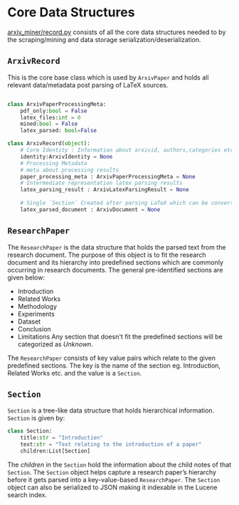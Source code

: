 # Core Data Structures
[arxiv_miner/record.py](https://github.com/valayDave/arxiv-miner/blob/master/arxiv_miner/record.py) consists of all the core data structures needed to by the scraping/mining and data storage serialization/deserialization. 
## `ArxivRecord`
This is the core base class which is used by `ArxivPaper` and holds all relevant data/metadata post parsing of LaTeX sources. 
```python

class ArxivPaperProcessingMeta: 
    pdf_only:bool = False
    latex_files:int = 0
    mined:bool = False
    latex_parsed: bool=False

class ArxivRecord(object):
    # Core Identity : Information about arxivid, authors,categories etc.
    identity:ArxivIdentity = None
    # Processing Metadata
    # meta about processing results 
    paper_processing_meta : ArxivPaperProcessingMeta = None
    # Intermediate representation latex parsing results 
    latex_parsing_result : ArxivLatexParsingResult = None
    
    # Single `Section` Created after parsing LaTeX which can be converted to `ResearchPaper`
    latex_parsed_document : ArxivDocument = None

```

## `ResearchPaper`

The `ResearchPaper` is the data structure that holds the parsed text from the research document. The purpose of this object is to fit the research document and its hierarchy into predefined sections which are commonly occurring in research documents. The general pre-identified sections are given below:

- Introduction
- Related Works
- Methodology
- Experiments
- Dataset
- Conclusion
- Limitations
Any section that doesn't fit the predefined sections will be categorized as *Unknown*. 

The `ResearchPaper` consists of key value pairs which relate to the given predefined sections. The key is the name of the section eg. Introduction, Related Works etc. and the value is a `Section`. 
## `Section`

`Section` is a tree-like data structure that holds hierarchical information. `Section` is given by:
```python
class Section:
    title:str = "Introduction"
    text:str = "Text relating to the introduction of a paper"
    children:List[Section] 
```
The *children* in the `Section` hold the information about the child notes of that `Section`. The `Section` object helps capture a research paper’s hierarchy before it gets parsed into a key-value-based `ResearchPaper`. The `Section` object can also be serialized to JSON making it indexable in the Lucene search index.  

